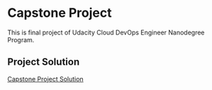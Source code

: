 # Capstone Project

This is final project of Udacity Cloud DevOps Engineer Nanodegree Program.

## Project Solution

[Capstone Project Solution](https://github.com/sourabhgupta385/udacity-cloud-devops-capstone-project)
